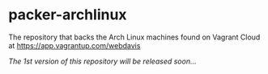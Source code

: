 # packer-archlinux

The repository that backs the Arch Linux machines found on Vagrant Cloud at
https://app.vagrantup.com/webdavis

_The 1st version of this repository will be released soon..._
